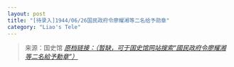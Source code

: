 ```yaml
---
layout: post
title: "[待录入]1944/06/26国民政府令廖耀湘等二名给予勋章"
category: "Liao's Tele"
---
```



> 来源：国史馆 [*原档链接：（暂缺，可于国史馆网站搜索“國民政府令廖耀湘等二名給予勳章”）*]()
